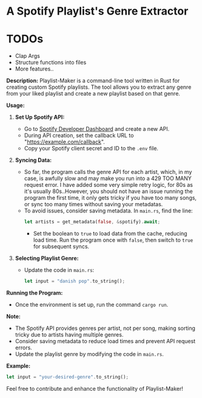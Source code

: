 # A Spotify Playlist's Genre Extractor

# TODOs
- Clap Args
- Structure functions into files
- More features..

**Description:**
Playlist-Maker is a command-line tool written in Rust for creating custom Spotify playlists. The tool allows you to extract any genre from your liked playlist and create a new playlist based on that genre.

**Usage:**

1. **Set Up Spotify API:**
   - Go to [Spotify Developer Dashboard](https://developer.spotify.com/dashboard) and create a new API.
   - During API creation, set the callback URL to "https://example.com/callback".
   - Copy your Spotify client secret and ID to the `.env` file.

2. **Syncing Data:**
   - So far, the program calls the genre API for each artist, which, in my case, is awfully slow and may make you run into a 429 TOO MANY request error. I have added some very simple retry logic, for 80s as it's usually 80s..However, you should not have an issue running the program the first time, it only gets tricky if you have too many songs, or sync too many times without saving your metadatas.
   - To avoid issues, consider saving metadata. In `main.rs`, find the line:
     ```Rust
     let artists = get_metadata(false, &spotify).await;
     ```
     - Set the boolean to `true` to load data from the cache, reducing load time. Run the program once with `false`, then switch to `true` for subsequent syncs.

3. **Selecting Playlist Genre:**
   - Update the code in `main.rs`:
     ```Rust
     let input = "danish pop".to_string();
     ```

**Running the Program:**
- Once the environment is set up, run the command `cargo run`.

**Note:**
- The Spotify API provides genres per artist, not per song, making sorting tricky due to artists having multiple genres.
- Consider saving metadata to reduce load times and prevent API request errors.
- Update the playlist genre by modifying the code in `main.rs`.

**Example:**
```Rust
let input = "your-desired-genre".to_string();
```

Feel free to contribute and enhance the functionality of Playlist-Maker!
